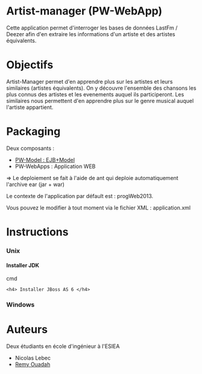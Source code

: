 Artist-manager (PW-WebApp)
==============
Cette application permet d'interroger les bases de données LastFm / Deezer afin d'en extraire 
les informations d'un artiste et des artistes équivalents.


Objectifs
==============
Artist-Manager permet d'en apprendre plus sur les artistes et leurs similaires (artistes équivalents).
On y découvre l'ensemble des chansons les plus connus des artistes et les evenements auquel ils participeront.
Les similaires nous permettent d'en apprendre plus sur le genre musical auquel l'artiste appartient.

Packaging
==============
Deux composants :
<ul>
  <li><a href='https://github.com/Aktarel/artist-manager-model'>PW-Model : EJB+Model </a></li>
  <li>PW-WebApps : Application WEB</li>
</ul>

=> Le deploiement se fait à l'aide de ant qui deploie automatiquement l'archive ear (jar + war)

Le contexte de l'application par défault est : progWeb2013.

Vous pouvez le modifier à tout moment via le fichier XML : application.xml

Instructions
==================
   <h3>Unix</h3>
    <h4> Installer JDK </h4>
   <p> cmd </p>
    
    <h4> Installer JBoss AS 6 </h4>
  
  <h3>Windows</h3>


Auteurs
=============
Deux étudiants en école d'ingénieur à l'ESIEA
<ul>
  <li>Nicolas Lebec</li>
  <li><a href="https://github.com/moigoule"> Remy Ouadah</a></li>
</ul>
